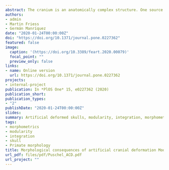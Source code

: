 ```yaml
---
abstract: The cranium is an anatomically complex structure. One source of its complexity is due to its modular organization. Cranial modules are distinct and partially independent units that interact substantially during ontogeny thus generating morphological integration. Artificial Cranial Deformation (ACD) occurs when the human skull is intentionally deformed, through the use of different deforming devices applied to the head while it is developing. Hence, ACD provides an interesting example to assess the degree to which biomechanical perturbations of the developing neurocranium impact on the degree of morphological integration in the skull as a whole. The main objective of this study was to assess how ACD affects the morphological integration of the skull. This was accomplished by comparing a sample of non-deformed crania and two sets of deformed crania (i.e. antero-posterior and oblique). Both developmental and static modularity and integration were assessed through Generalized Procrustes Analysis by considering the symmetric and asymmetric components of variation in adults, using 3D landmark coordinates as raw data. The presence of two developmental modules (i.e. viscero and neurocranium) in the skull was tested. Then, in order to understand how ACD affects morphological integration, the covariation pattern between the neuro and viscerocranium was examined in antero-posterior, oblique and non-deformed cranial categories using Partial Least-Squares. The main objective of this study was to assess how ACD affects the morphological integration of the skull. This was accomplished by comparing a sample of deformed (i.e. antero-posterior and oblique) and non-deformed crania. Hence, differences in integration patterns were compared between groups. The obtained results support the modular organization of the human skull in the two analyzed modules. The integration analyses show that the oblique ACD style differentially affects the static morphological integration of the skull by increasing the covariance between neuro and viscerocranium in a more constrained way than in antero-posterior and non-deformed skulls. In addition, the antero-posterior ACD style seems to affect the developmental integration of the skull by directing the covariation pattern in a more defined manner as compared to the other cranial categories.
authors:
- admin
- Martin Friess
- Germán Manríquez
date: "2020-01-24T00:00:00Z"
doi: "https://doi.org/10.1371/journal.pone.0227362"
featured: false
image:
  caption: '(https://doi.org/10.3389/feart.2020.00079)'
  focal_point: ""
  preview_only: false
links:
- name: Online version
  url: https://doi.org/10.1371/journal.pone.0227362
projects:
- internal-project
publication: In *PlOS One* 15, e0227362 (2020)
publication_short: 
publication_types:
- "2"
publishDate: "2020-01-24T00:00:00Z"
slides: 
summary: Artificial deformed skulls, modularity, integration, morphometrics
tags: 
- morphometrics
- modularity
- integration
- skull
- Primate morphology
title: Morphological consequences of artificial cranial deformation Modularity and integration
url_pdf: files/pdf/Puschel_ACD.pdf
url_project: ""
---
```


